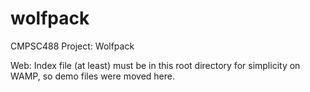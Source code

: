 # wolfpack
CMPSC488 Project: Wolfpack

Web: Index file (at least) must be in this root directory for simplicity on WAMP, so demo files were moved here.